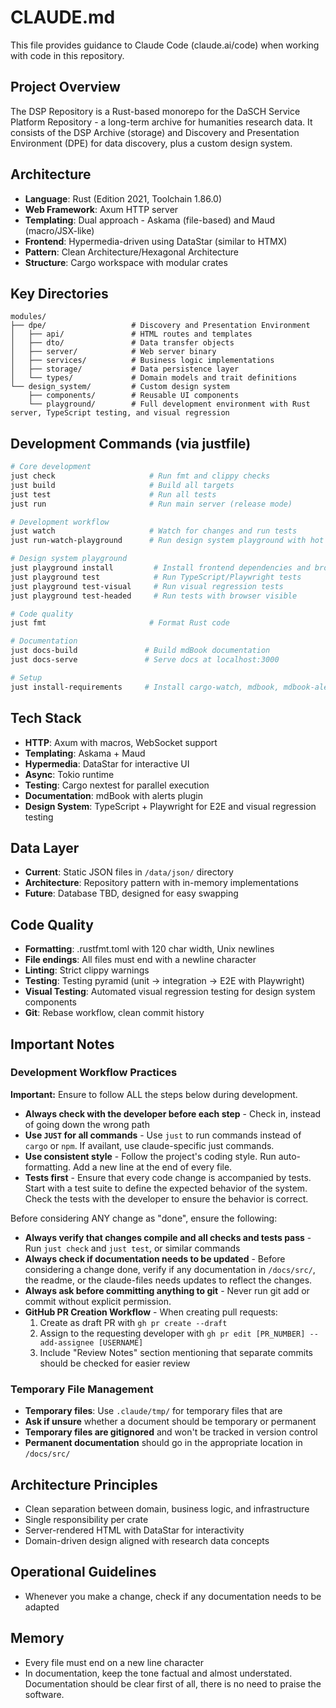 # CLAUDE.md

This file provides guidance to Claude Code (claude.ai/code) when working with code in this repository.

## Project Overview
The DSP Repository is a Rust-based monorepo for the DaSCH Service Platform Repository - a long-term archive for humanities research data. It consists of the DSP Archive (storage) and Discovery and Presentation Environment (DPE) for data discovery, plus a custom design system.

## Architecture
- **Language**: Rust (Edition 2021, Toolchain 1.86.0)
- **Web Framework**: Axum HTTP server
- **Templating**: Dual approach - Askama (file-based) and Maud (macro/JSX-like)
- **Frontend**: Hypermedia-driven using DataStar (similar to HTMX)
- **Pattern**: Clean Architecture/Hexagonal Architecture
- **Structure**: Cargo workspace with modular crates

## Key Directories
```
modules/
├── dpe/                   # Discovery and Presentation Environment
│   ├── api/               # HTML routes and templates
│   ├── dto/               # Data transfer objects
│   ├── server/            # Web server binary
│   ├── services/          # Business logic implementations
│   ├── storage/           # Data persistence layer
│   └── types/             # Domain models and trait definitions
└── design_system/         # Custom design system
    ├── components/        # Reusable UI components
    └── playground/        # Full development environment with Rust server, TypeScript testing, and visual regression
```

## Development Commands (via justfile)
```bash
# Core development
just check                     # Run fmt and clippy checks
just build                     # Build all targets
just test                      # Run all tests
just run                       # Run main server (release mode)

# Development workflow
just watch                     # Watch for changes and run tests  
just run-watch-playground      # Run design system playground with hot reload

# Design system playground
just playground install         # Install frontend dependencies and browsers
just playground test            # Run TypeScript/Playwright tests
just playground test-visual     # Run visual regression tests
just playground test-headed     # Run tests with browser visible

# Code quality
just fmt                       # Format Rust code

# Documentation
just docs-build               # Build mdBook documentation
just docs-serve               # Serve docs at localhost:3000

# Setup
just install-requirements     # Install cargo-watch, mdbook, mdbook-alerts
```

## Tech Stack
- **HTTP**: Axum with macros, WebSocket support
- **Templating**: Askama + Maud
- **Hypermedia**: DataStar for interactive UI
- **Async**: Tokio runtime
- **Testing**: Cargo nextest for parallel execution
- **Documentation**: mdBook with alerts plugin
- **Design System**: TypeScript + Playwright for E2E and visual regression testing

## Data Layer
- **Current**: Static JSON files in `/data/json/` directory
- **Architecture**: Repository pattern with in-memory implementations
- **Future**: Database TBD, designed for easy swapping

## Code Quality
- **Formatting**: .rustfmt.toml with 120 char width, Unix newlines
- **File endings**: All files must end with a newline character
- **Linting**: Strict clippy warnings
- **Testing**: Testing pyramid (unit → integration → E2E with Playwright)
- **Visual Testing**: Automated visual regression testing for design system components
- **Git**: Rebase workflow, clean commit history

## Important Notes

### Development Workflow Practices

**Important:** Ensure to follow ALL the steps below during development.

- **Always check with the developer before each step** - Check in, instead of going down the wrong path
- **Use `JUST` for all commands** - Use `just` to run commands instead of `cargo` or `npm`. If availant, use claude-specific just commands.
- **Use consistent style** - Follow the project's coding style. Run auto-formatting. Add a new line at the end of every file.
- **Tests first** - Ensure that every code change is accompanied by tests. Start with a test suite to define the expected behavior of the system. Check the tests with the developer to ensure the behavior is correct.

Before considering ANY change as "done", ensure the following:

- **Always verify that changes compile and all checks and tests pass** - Run `just check` and `just test`, or similar commands
- **Always check if documentation needs to be updated** - Before considering a change done, verify if any documentation in `/docs/src/`, the readme, or the claude-files needs updates to reflect the changes.
- **Always ask before committing anything to git** - Never run git add or commit without explicit permission.
- **GitHub PR Creation Workflow** - When creating pull requests:
  1. Create as draft PR with `gh pr create --draft`
  2. Assign to the requesting developer with `gh pr edit [PR_NUMBER] --add-assignee [USERNAME]`
  3. Include "Review Notes" section mentioning that separate commits should be checked for easier review

### Temporary File Management
- **Temporary files**: Use `.claude/tmp/` for temporary files that are
- **Ask if unsure** whether a document should be temporary or permanent
- **Temporary files are gitignored** and won't be tracked in version control
- **Permanent documentation** should go in the appropriate location in `/docs/src/`

## Architecture Principles
- Clean separation between domain, business logic, and infrastructure
- Single responsibility per crate
- Server-rendered HTML with DataStar for interactivity
- Domain-driven design aligned with research data concepts

## Operational Guidelines
- Whenever you make a change, check if any documentation needs to be adapted

## Memory
- Every file must end on a new line character
- In documentation, keep the tone factual and almost understated. Documentation should be clear first of all, there is no need to praise the software.